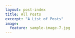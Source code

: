 ```yaml
---
layout: post-index
title: All Posts
excerpt: "A List of Posts"
image:
  feature: sample-image-7.jpg
---
```

